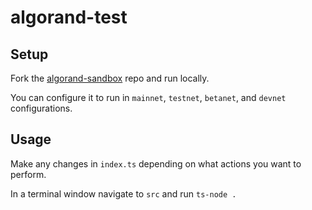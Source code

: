# algorand-test
 
## Setup

Fork the [algorand-sandbox](https://github.com/algorand/sandbox) repo and run locally.

You can configure it to run in `mainnet`, `testnet`, `betanet`, and `devnet` configurations.

## Usage

Make any changes in `index.ts` depending on what actions you want to perform.

In a terminal window navigate to `src` and run `ts-node .`
